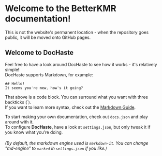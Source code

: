 # Welcome to the BetterKMR documentation!
This is not the website's permanent location - when the repository goes public, it will be moved onto GitHub pages.

## Welcome to DocHaste
Feel free to have a look around DocHaste to see how it works - it's relatively simple!\
DocHaste supports Markdown, for example:

```
## Hello!
It seems you're new, how's it going?
```

That above is a code block. You can surround what you want with three backticks (`).\
If you want to learn more syntax, check out the [Markdown Guide](https://www.markdownguide.org/basic-syntax/).

To start making your own documentation, check out `docs.json` and play around with it.\
To configure **DocHaste**, have a look at `settings.json`, but only tweak it if you know what you're doing.

###### *(By default, the markdown engine used is `markdown-it`. You can change "md-engine" to `marked` in `settings.json` if you like.)*